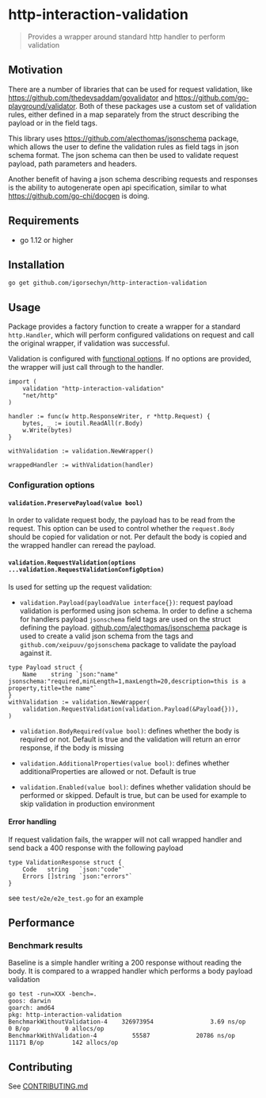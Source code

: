 # http-interaction-validation
> Provides a wrapper around standard http handler to perform validation

## Motivation

There are a number of libraries that can be used for request validation, like https://github.com/thedevsaddam/govalidator and https://github.com/go-playground/validator. Both of these packages use a custom set of validation rules, either defined in a map separately from the struct describing the payload or in the field tags.

This library uses https://github.com/alecthomas/jsonschema package, which allows the user to define the validation rules as field tags in json schema format. The json schema can then be used to validate request payload, path parameters and headers. 

Another benefit of having a json schema describing requests and responses is the ability to autogenerate open api specification, similar to what https://github.com/go-chi/docgen is doing.

## Requirements
- go 1.12 or higher

## Installation

```
go get github.com/igorsechyn/http-interaction-validation
```

## Usage

Package provides a factory function to create a wrapper for a standard `http.Handler`, which will perform configured validations on request and call the original wrapper, if validation was successful. 

Validation is configured with [functional options](https://commandcenter.blogspot.com/2014/01/self-referential-functions-and-design.html). If no options are provided, the wrapper will just call through to the handler.

```
import (
	validation "http-interaction-validation"
	"net/http"
)

handler := func(w http.ResponseWriter, r *http.Request) {
    bytes, _ := ioutil.ReadAll(r.Body)
    w.Write(bytes)
}

withValidation := validation.NewWrapper()

wrappedHandler := withValidation(handler)
```

### Configuration options

#### `validation.PreservePayload(value bool)`

In order to validate request body, the payload has to be read from the request. This option can be used to control whether the `request.Body` should be copied for validation or not. Per default the body is copied and the wrapped handler can reread the payload. 

#### `validation.RequestValidation(options ...validation.RequestValidationConfigOption)`

Is used for setting up the request validation:

* `validation.Payload(payloadValue interface{})`: request payload validation is performed using json schema. In order to define a schema for handlers payload `jsonschema` field tags are used on the struct defining the payload. [github.com/alecthomas/jsonschema](https://github.com/alecthomas/jsonschema) package is used to create a valid json schema from the tags and `github.com/xeipuuv/gojsonschema` package to validate the payload against it.
```
type Payload struct {
    Name    string `json:"name" jsonschema:"required,minLength=1,maxLength=20,description=this is a property,title=the name"`
}
withValidation := validation.NewWrapper(
    validation.RequestValidation(validation.Payload(&Payload{})),
)
```

* `validation.BodyRequired(value bool)`: defines whether the body is required or not. Default is true and the validation will return an error response, if the body is missing

* `validation.AdditionalProperties(value bool)`: defines whether additionalProperties are allowed or not. Default is true

* `validation.Enabled(value bool)`: defines whether validation should be performed or skipped. Default is true, but can be used for example to skip validation in production environment

#### Error handling

If request validation fails, the wrapper will not call wrapped handler and send back a 400 response with the following payload

```
type ValidationResponse struct {
	Code   string   `json:"code"`
	Errors []string `json:"errors"`
}
```

see `test/e2e/e2e_test.go` for an example

## Performance

### Benchmark results

Baseline is a simple handler writing a 200 response without reading the body. It is compared to a wrapped handler which performs a body payload validation

```
go test -run=XXX -bench=.
goos: darwin
goarch: amd64
pkg: http-interaction-validation
BenchmarkWithoutValidation-4    326973954                3.69 ns/op            0 B/op          0 allocs/op
BenchmarkWithValidation-4          55587             20786 ns/op           11171 B/op        142 allocs/op
```

## Contributing
See [CONTRIBUTING.md](CONTRIBUTING.md)
